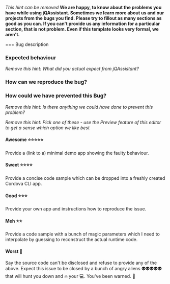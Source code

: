 _This hint can be removed_
**We are happy, to know about the problems you have while using jQAssistant. Sometimes we learn 
more about us and our projects from the bugs you find. Please try to fillout as many sections as good as you can. 
If you can't provide us any information for a particular section, that is not problem.
Even if this template looks very formal, we aren't.** 

=== Bug description

### Expected behaviour
_Remove this hint: What did you actual expect from jQAssistant?_


### How can we reproduce the bug?


### How could we have prevented this Bug?
_Remove this hint: Is there anything we could have done to prevent this problem?_

_Remove this hint: Pick one of these - use the Preview feature of this editor to get a sense which option we like best_

#### Awesome :star::star::star::star::star:
Provide a (link to a) minimal demo app showing the faulty behaviour.

#### Sweet :star::star::star::star:
Provide a concise code sample which can be dropped into a freshly created Cordova CLI app.

#### Good :star::star::star:
Provide your own app and instructions how to reproduce the issue.

#### Meh :star::star:
Provide a code sample with a bunch of magic parameters which I need to interpolate by guessing to reconstruct the actual runtime code.

#### Worst :poop:
Say the source code can't be disclosed and refuse to provide any of the above. Expect this issue to be closed by a bunch of angry aliens :alien::alien::alien::alien::alien: that will hunt you down and :fire: your :computer:. You've been warned. :fire_engine:

